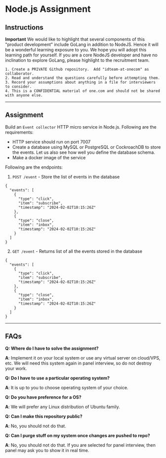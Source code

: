 # Node.js Assignment

## Instructions

**Important** We would like to highlight that several components of this "product development" include GoLang in addition to NodeJS. Hence it will be a wonderful learning exposure to you. We hope you will adopt this learning path for yourself. If you are a core NodeJS developer and have no inclination to explore GoLang, please highlight to the recruitment team.
```
1. Create a PRIVATE Github repository.  Add "idteam-at-onecom" as collaborator.
2. Read and understand the questions carefully before attempting them.
3. Record your assumptions about anything in a file for interviewers to consider.
4. This is a CONFIDENTIAL material of one.com and should not be shared with anyone else.
```

---

## Assignment

Build an `Event collector` HTTP micro service in Node.js.  Following are the requirements:

- HTTP service should run on port 7007
- Create a database using MySQL or PostgreSQL or CockroachDB to store the events.  Let us also see how well you define the database schema.
- Make a docker image of the service

Following are the endpoints:

1. `POST /event` - Store the list of events in the database
```
{
  "events": [
    {
      "type": "click",
      "item": "subscribe",
      "timestamp": "2024-02-02T10:15:26Z"
    },
    {
      "type": "close",
      "item": "inbox",
      "timestamp": "2024-02-02T10:15:26Z"
    }
  ]
}
```


2. `GET /event` - Returns list of all the events stored in the database

```
{
  "events": [
    {
      "type": "click",
      "item": "subscribe",
      "timestamp": "2024-02-02T10:15:26Z"
    },
    {
      "type": "close",
      "item": "inbox",
      "timestamp": "2024-02-02T10:15:26Z"
    }
  ]
}
```

---

## FAQs

**Q: Where do I have to solve the assignment?**

**A**: Implement it on your local system or use any virtual server on cloud/VPS, etc.  We will need this system again in panel interview, so do not destroy your work.

**Q: Do I have to use a particular operating system?**

**A**: It is up to you to choose operating system of your choice.

**Q: Do you have preference for a OS?**

**A**: We will prefer any Linux distribution of Ubuntu family.

**Q: Can I make this repository public?**

**A**: No, you should not do that.

**Q: Can I purge stuff on my system once changes are pushed to repo?**

**A**: No, you should not do that. If you are selected for panel interview, then panel may ask you to show it in real time.
